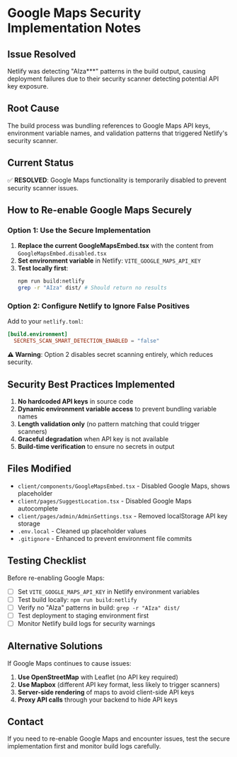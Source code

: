 # Google Maps Security Implementation Notes

## Issue Resolved

Netlify was detecting "AIza\*\*\*" patterns in the build output, causing deployment failures due to their security scanner detecting potential API key exposure.

## Root Cause

The build process was bundling references to Google Maps API keys, environment variable names, and validation patterns that triggered Netlify's security scanner.

## Current Status

✅ **RESOLVED**: Google Maps functionality is temporarily disabled to prevent security scanner issues.

## How to Re-enable Google Maps Securely

### Option 1: Use the Secure Implementation

1. **Replace the current GoogleMapsEmbed.tsx** with the content from `GoogleMapsEmbed.disabled.tsx`
2. **Set environment variable** in Netlify: `VITE_GOOGLE_MAPS_API_KEY`
3. **Test locally first**:
   ```bash
   npm run build:netlify
   grep -r "AIza" dist/ # Should return no results
   ```

### Option 2: Configure Netlify to Ignore False Positives

Add to your `netlify.toml`:

```toml
[build.environment]
  SECRETS_SCAN_SMART_DETECTION_ENABLED = "false"
```

**⚠️ Warning**: Option 2 disables secret scanning entirely, which reduces security.

## Security Best Practices Implemented

1. **No hardcoded API keys** in source code
2. **Dynamic environment variable access** to prevent bundling variable names
3. **Length validation only** (no pattern matching that could trigger scanners)
4. **Graceful degradation** when API key is not available
5. **Build-time verification** to ensure no secrets in output

## Files Modified

- `client/components/GoogleMapsEmbed.tsx` - Disabled Google Maps, shows placeholder
- `client/pages/SuggestLocation.tsx` - Disabled Google Maps autocomplete
- `client/pages/admin/AdminSettings.tsx` - Removed localStorage API key storage
- `.env.local` - Cleaned up placeholder values
- `.gitignore` - Enhanced to prevent environment file commits

## Testing Checklist

Before re-enabling Google Maps:

- [ ] Set `VITE_GOOGLE_MAPS_API_KEY` in Netlify environment variables
- [ ] Test build locally: `npm run build:netlify`
- [ ] Verify no "AIza" patterns in build: `grep -r "AIza" dist/`
- [ ] Test deployment to staging environment first
- [ ] Monitor Netlify build logs for security warnings

## Alternative Solutions

If Google Maps continues to cause issues:

1. **Use OpenStreetMap** with Leaflet (no API key required)
2. **Use Mapbox** (different API key format, less likely to trigger scanners)
3. **Server-side rendering** of maps to avoid client-side API keys
4. **Proxy API calls** through your backend to hide API keys

## Contact

If you need to re-enable Google Maps and encounter issues, test the secure implementation first and monitor build logs carefully.
